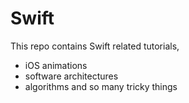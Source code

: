 # Swift
This repo contains Swift related tutorials, 
- iOS animations
- software architectures
- algorithms 
and so many tricky things
